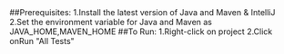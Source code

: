 ##
##Prerequisites:
1.Install the latest version of Java and Maven & IntelliJ
2.Set the environment variable for Java and Maven as JAVA_HOME,MAVEN_HOME
##To Run:
1.Right-click on project
2.Click onRun "All Tests"